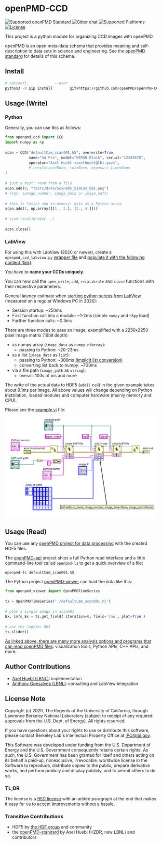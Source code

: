# openPMD-CCD

[![Supported openPMD Standard](https://img.shields.io/badge/openPMD-1.0.0--1.1.0-blue)](https://github.com/openPMD/openPMD-standard/releases)
[![Gitter chat](https://img.shields.io/gitter/room/openPMD/Lobby)](https://gitter.im/openPMD/Lobby)
![Supported Platforms][api-platforms]
[![License](https://img.shields.io/badge/license-BSD--3--Clause--LBNL-blue)](LICENSE.txt)  

[api-platforms]: https://img.shields.io/badge/platforms-linux%20|%20osx%20|%20win-blue "Supported Platforms"

This project is a python module for organizing CCD images with openPMD.

openPMD is an open meta-data schema that provides meaning and self-description to data sets in science and engineering.
See the [openPMD standard](https://github.com/openPMD/openPMD-standard) for details of this schema.

## Install

```bash
# optional:            --user
python3 -m pip install        git+https://github.com/openPMD/openPMD-CCD.git
```


## Usage (Write)

### Python

Generally, you can use this as follows:
```py
from openpmd_ccd import CCD
import numpy as np

scan = CCD("defaultCam_scan001.h5", overwrite=True,
           name="Go Pro", model="HERO8 Black", serial="12345678",
           operator="Axel Huebl <axelhuebl@lbl.gov>",
           # resolution=None, roi=None, exposure_time=None
)

# just a test: read from a file
scan.add(0, "tests/data/Scan005_SimCam_001.png")
# args: (image_number, image_data or image_path)

# this is faster and in-memory: data as a Python array
scan.add(1, np.array([[1., 2.], [3., 4.]]))

# scan.recalibrate(...)

scan.close()
```

### LabView

For using this with LabView (2020 or newer), create a ``openpmd_ccd_labview.py`` [wrapper file](https://knowledge.ni.com/KnowledgeArticleDetails?id=kA00Z0000019UFmSAM&l=en-US) and [populate it with the following content (link)](openpmd_ccd_labview.py?raw=1).

You have to **name your CCDs uniquely**.

You can now call the ``open_write``, ``add``, ``recalibrate`` and ``close`` functions with their respective parameters.

General latency estimate when [starting python scripts from LabView](https://zone.ni.com/reference/en-XX/help/371361R-01/glang/python_node/) (measured on a regular Windows PC in 2020):

- Session startup: ~250ms
- First function call into a module: ~1-2ms (simple `numpy` and `h5py` load)
- Further function calls: ~0.3ms

There are three modes to pass an image, exemplified with a 2250x2250 pixel image matrix (16bit depth):
- as numpy array (`image_data` as `numpy.ndarray`):
  - passing to Python: ~20-23ms
- as a list (`image_data` as `list`):
  - passing to Python: ~300ms [(implicit list conversion)](https://twitter.com/axccl/status/1257537488148520962)
  - converting list back to numpy: ~700ms
- via a file path (`image_path` as `string`):
  - overall: 100s of ms and more

The write of the actual data to HDF5 (`add()` call) in the given example takes about 9.1ms per image.
All above values will change depending on Python installation, loaded modules and computer hardware (mainly memory and CPU).

Please see the [example.vi](labview/example.vi) file:

[![LabView example](labview/preview.png)](labview/example.vi)



## Usage (Read)

You can use any [openPMD project for data processing](https://github.com/openPMD/openPMD-projects) with the created HDF5 files.

The [openPMD-api](https://openpmd-api.readthedocs.io) project ships a full Python read interface and a little command-line tool called `openpmd-ls` to get a quick overview of a file:
```console
openpmd-ls defaultCam_scan001.h5
```

The Python project [openPMD-viewer](https://github.com/openPMD/openPMD-viewer) can load the data like this:
```python
from openpmd_viewer import OpenPMDTimeSeries

ts = OpenPMDTimeSeries('./defaultCam_scan001.h5')

# plot a single image in scan001
Ex, info_Ex = ts.get_field( iteration=0, field='raw', plot=True )

# use the Jupyter GUI
ts.slider()
```

[As linked above, there are many more analysis options and programs that can read openPMD files](https://github.com/openPMD/openPMD-projects): visualization tools, Python APIs, C++ APIs, and more.


## Author Contributions

- [Axel Huebl (LBNL)](https://github.com/ax3l): implementation
- [Anthony Gonsalves (LBNL)](https://atap.lbl.gov/division-leadership/atap-scientific-staff/): consulting and LabView integration


## License Note

Copyright (c) 2020, The Regents of the University of California, through Lawrence Berkeley National Laboratory (subject to receipt of any required approvals from the U.S. Dept. of Energy). All rights reserved.

If you have questions about your rights to use or distribute this software, please contact Berkeley Lab's Intellectual Property Office at IPO@lbl.gov.

This Software was developed under funding from the U.S. Department of Energy and the U.S. Government consequently retains certain rights.
As such, the U.S. Government has been granted for itself and others acting on its behalf a paid-up, nonexclusive, irrevocable, worldwide license in the Software to reproduce, distribute copies to the public, prepare derivative works, and perform publicly and display publicly, and to permit others to do so.

### TL;DR

The license is a [BSD license](https://spdx.org/licenses/BSD-3-Clause-LBNL.html) with an added paragraph at the end that makes it easy for us to accept improvements without a hassle.


### Transitive Contributions

- HDF5 by [the HDF group](https://www.hdfgroup.org/) and community
- the [openPMD-standard](https://github.com/openPMD/openPMD-standard) by Axel Huebl (HZDR, now LBNL) and contributors
